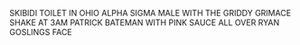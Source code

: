 SKIBIDI TOILET IN OHIO ALPHA SIGMA MALE WITH THE GRIDDY GRIMACE SHAKE AT 3AM PATRICK BATEMAN WITH PINK SAUCE ALL OVER RYAN GOSLINGS FACE

